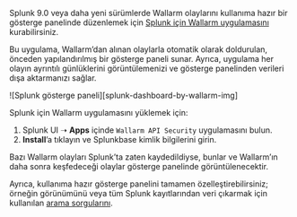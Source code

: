 Splunk 9.0 veya daha yeni sürümlerde Wallarm olaylarını kullanıma hazır bir gösterge panelinde düzenlemek için [Splunk için Wallarm uygulamasını](https://splunkbase.splunk.com/app/6610) kurabilirsiniz.

Bu uygulama, Wallarm’dan alınan olaylarla otomatik olarak doldurulan, önceden yapılandırılmış bir gösterge paneli sunar. Ayrıca, uygulama her olayın ayrıntılı günlüklerini görüntülemenizi ve gösterge panelinden verileri dışa aktarmanızı sağlar.

![Splunk gösterge paneli][splunk-dashboard-by-wallarm-img]

Splunk için Wallarm uygulamasını yüklemek için:

1. Splunk UI ➝ **Apps** içinde `Wallarm API Security` uygulamasını bulun.
1. **Install**’a tıklayın ve Splunkbase kimlik bilgilerini girin.

Bazı Wallarm olayları Splunk’ta zaten kaydedildiyse, bunlar ve Wallarm’ın daha sonra keşfedeceği olaylar gösterge panelinde görüntülenecektir.

Ayrıca, kullanıma hazır gösterge panelini tamamen özelleştirebilirsiniz; örneğin görünümünü veya tüm Splunk kayıtlarından veri çıkarmak için kullanılan [arama sorgularını](https://docs.splunk.com/Documentation/Splunk/latest/SearchReference/Search).